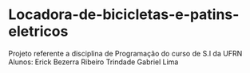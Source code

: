 # Locadora-de-bicicletas-e-patins-eletricos
Projeto referente a disciplina de Programação do curso de S.I da UFRN
Alunos: Erick Bezerra Ribeiro Trindade
        Gabriel Lima 
